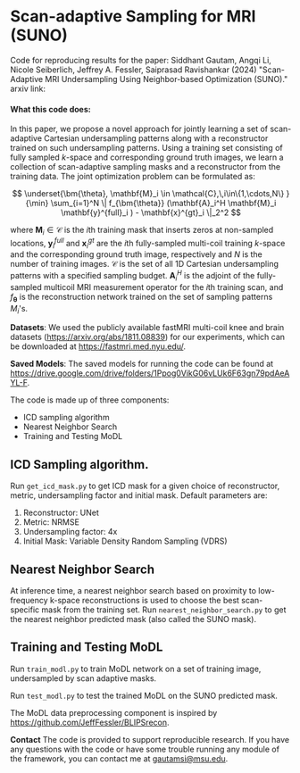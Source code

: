 # Scan-adaptive Sampling for MRI (SUNO)


Code for reproducing results for the paper:
Siddhant Gautam, Angqi Li, Nicole Seiberlich, Jeffrey A. Fessler, Saiprasad Ravishankar (2024)
"Scan-Adaptive MRI Undersampling Using Neighbor-based Optimization (SUNO)."
arxiv link: 


#### What this code does:
In this paper, we propose a novel approach for jointly learning a set of scan-adaptive Cartesian undersampling patterns along with a reconstructor trained on such undersampling patterns. 
Using a training set consisting of fully sampled $k$-space and corresponding ground truth images, we learn a collection of scan-adaptive sampling masks and a reconstructor from the training data. The joint optimization problem can be formulated as:

$$
\underset{\bm{\theta},  \mathbf{M}_i \in \mathcal{C},\,i\in\{1,\cdots,N\}   }{\min} \sum_{i=1}^N \| f_{\bm{\theta}} (\mathbf{A}_i^H \mathbf{M}_i \mathbf{y}^{full}_i ) - \mathbf{x}^{gt}_i \|_2^2
$$


where $\mathbf{M}_i \in \mathcal{C}$ is the $i$th training mask that inserts zeros at non-sampled locations, $\mathbf{y}^{full}_i$ and $\mathbf{x}^{gt}_i$ are the $i$th fully-sampled multi-coil training $k$-space and the corresponding ground truth image, respectively 
and $N$ is the number of training images. $\mathcal{C}$ is the set of all 1D Cartesian undersampling patterns with a specified sampling budget. $\mathbf{A}_i^H$ is the adjoint of the fully-sampled multicoil MRI measurement operator for the $i$th training scan, and $f_{\bm{\theta}}$ is the reconstruction network trained on the set of sampling patterns $M_i$'s. 

**Datasets**: We used the publicly available fastMRI multi-coil knee and brain datasets (https://arxiv.org/abs/1811.08839) for our experiments, which can be downloaded at https://fastmri.med.nyu.edu/. 

**Saved Models**: The saved models for running the code can be found at https://drive.google.com/drive/folders/1Ppog0VikG06vLUk6F63gn79pdAeAYL-F.

The code is made up of three components: 
* ICD sampling algorithm
* Nearest Neighbor Search
* Training and Testing MoDL

## ICD Sampling algorithm.

Run `get_icd_mask.py` to get ICD mask for a given choice of reconstructor, metric, undersampling factor and initial mask. Default parameters are:
1. Reconstructor: UNet
2. Metric: NRMSE
3. Undersampling factor: 4x
4. Initial Mask: Variable Density Random Sampling (VDRS)


## Nearest Neighbor Search
At inference time, a nearest neighbor search based on proximity to low-frequency k-space reconstructions is used to choose the best scan-specific mask from the training set.
Run `nearest_neighbor_search.py` to get the nearest neighbor predicted mask (also called the SUNO mask).

## Training and Testing MoDL
Run `train_modl.py` to train MoDL network on a set of training image, undersampled by scan adaptive masks.

Run `test_modl.py` to test the trained MoDL on the SUNO predicted mask.

The MoDL data preprocessing component is inspired by https://github.com/JeffFessler/BLIPSrecon.

**Contact**
The code is provided to support reproducible research. If you have any questions with the code or have some trouble running any module of the framework, you can contact me at gautamsi@msu.edu.
